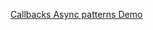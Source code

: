 
[Callbacks Async patterns Demo](https://rawgit.com/deepakanand/dojo-js-practice/master/async-patterns/callback.html)